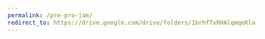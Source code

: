 ```yaml
---
permalink: /pre-pro-jam/
redirect_to: https://drive.google.com/drive/folders/1brhfTxRHAlqmqeKla_u12c6KYn1Fx60g?usp=sharing
---
```

